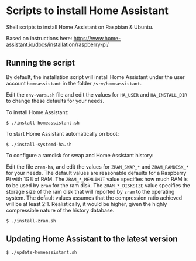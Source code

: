# Scripts to install Home Assistant

Shell scripts to install Home Assistant on Raspbian & Ubuntu.

Based on instructions here:
https://www.home-assistant.io/docs/installation/raspberry-pi/

## Running the script

By default, the installation script will install Home Assistant under the
user account `homeassistant` in the folder `/srv/homeassistant`.

Edit the `env-vars.sh` file and edit the values for `HA_USER` and `HA_INSTALL_DIR`
to change these defaults for your needs.

To install Home Assistant:
````
$ ./install-homeassistant.sh
````

To start Home Assistant automatically on boot:
````
$ ./install-systemd-ha.sh
````

To configure a ramdisk for swap and Home Assistant history:

Edit the file `zram-ha`, and edit the values for `ZRAM_SWAP_*` and `ZRAM_RAMDISK_*`
for your needs. The default values are reasonable defaults for a Raspberry Pi
with 1GB of RAM.
The `ZRAM_*_MEMLIMIT` value specifies how much RAM is to be used by `zram` for
the ram disk.
The `ZRAM_*_DISKSIZE` value specifies the storage size of the ram disk that will
reported by `zram` to the operating system. The default values assumes that the
compression ratio achieved will be at least 2:1. Realistically, it would be
higher, given the highly compressible nature of the history database.

````
$ ./install-zram.sh
````

## Updating Home Assistant to the latest version

````
$ ./update-homeassistant.sh
````
